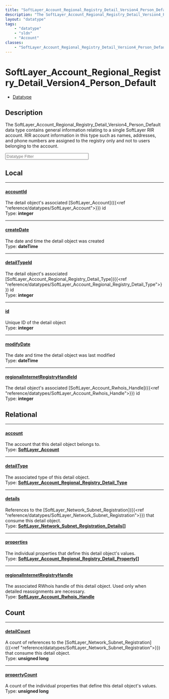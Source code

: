 ```yaml
---
title: "SoftLayer_Account_Regional_Registry_Detail_Version4_Person_Default"
description: "The SoftLayer_Account_Regional_Registry_Detail_Version4_Person_Default data type contains general information relating t... "
layout: "datatype"
tags:
    - "datatype"
    - "sldn"
    - "Account"
classes:
    - "SoftLayer_Account_Regional_Registry_Detail_Version4_Person_Default"
---
```


# SoftLayer_Account_Regional_Registry_Detail_Version4_Person_Default
<div id='service-datatype'>
    <ul id='sldn-reference-tabs'>
        <li id='datatype'> <a href='/reference/datatypes/SoftLayer_Account_Regional_Registry_Detail_Version4_Person_Default' >Datatype</a></li>
    </ul>
</div>

## Description 
The SoftLayer_Account_Regional_Registry_Detail_Version4_Person_Default data type contains general information relating to a single SoftLayer RIR account. RIR account information in this type such as names, addresses, and phone numbers are assigned to the registry only and not to users belonging to the account. 





<!-- Filer BEGIN -->
<div class="view-filters">
        <div class="clearfix">
            <div class="search-input-box">
                <input placeholder="Datatype Filter" onkeyup="titleSearch(inputId='prop-input', divId='properties', elementClass='prop-row')" 
                    type="text" id="prop-input" value="" size="30" maxlength="128" class="form-text">
            </div>
        </div>
</div>
<!-- Filer END -->

<div id="properties" class="content">
<div id="localProperties" class="prop-content" >

## Local
<div class="prop-row">

-----
[accountId]: #accountid
#### [accountId]
The detail object's associated [SoftLayer_Account]({{<ref "reference/datatypes/SoftLayer_Account">}}) id   
<span class="type-label">Type: </span>**integer**


</div>
<div class="prop-row">

-----
[createDate]: #createdate
#### [createDate]
The date and time the detail object was created   
<span class="type-label">Type: </span>**dateTime**


</div>
<div class="prop-row">

-----
[detailTypeId]: #detailtypeid
#### [detailTypeId]
The detail object's associated [SoftLayer_Account_Regional_Registry_Detail_Type]({{<ref "reference/datatypes/SoftLayer_Account_Regional_Registry_Detail_Type">}}) id   
<span class="type-label">Type: </span>**integer**


</div>
<div class="prop-row">

-----
[id]: #id
#### [id]
Unique ID of the detail object   
<span class="type-label">Type: </span>**integer**


</div>
<div class="prop-row">

-----
[modifyDate]: #modifydate
#### [modifyDate]
The date and time the detail object was last modified   
<span class="type-label">Type: </span>**dateTime**


</div>
<div class="prop-row">

-----
[regionalInternetRegistryHandleId]: #regionalinternetregistryhandleid
#### [regionalInternetRegistryHandleId]
The detail object's associated [SoftLayer_Account_Rwhois_Handle]({{<ref "reference/datatypes/SoftLayer_Account_Rwhois_Handle">}}) id   
<span class="type-label">Type: </span>**integer**


</div>
</div>
<!-- LOCAL PROPERTY END -->

<div id="relationalProperties"  class="prop-content" >

## Relational
<div class="prop-row">

-----
[account]: #account
#### [account]
The account that this detail object belongs to.  
<span class="type-label">Type: </span>**<a href='/reference/datatypes/SoftLayer_Account'>SoftLayer_Account </a>**


</div>
<div class="prop-row">

-----
[detailType]: #detailtype
#### [detailType]
The associated type of this detail object.  
<span class="type-label">Type: </span>**<a href='/reference/datatypes/SoftLayer_Account_Regional_Registry_Detail_Type'>SoftLayer_Account_Regional_Registry_Detail_Type </a>**


</div>
<div class="prop-row">

-----
[details]: #details
#### [details]
References to the [SoftLayer_Network_Subnet_Registration]({{<ref "reference/datatypes/SoftLayer_Network_Subnet_Registration">}}) that consume this detail object.  
<span class="type-label">Type: </span>**<a href='/reference/datatypes/SoftLayer_Network_Subnet_Registration_Details'>SoftLayer_Network_Subnet_Registration_Details[] </a>**


</div>
<div class="prop-row">

-----
[properties]: #properties
#### [properties]
The individual properties that define this detail object's values.  
<span class="type-label">Type: </span>**<a href='/reference/datatypes/SoftLayer_Account_Regional_Registry_Detail_Property'>SoftLayer_Account_Regional_Registry_Detail_Property[] </a>**


</div>
<div class="prop-row">

-----
[regionalInternetRegistryHandle]: #regionalinternetregistryhandle
#### [regionalInternetRegistryHandle]
The associated RWhois handle of this detail object. Used only when detailed reassignments are necessary.  
<span class="type-label">Type: </span>**<a href='/reference/datatypes/SoftLayer_Account_Rwhois_Handle'>SoftLayer_Account_Rwhois_Handle </a>**


</div>

## Count
<div class="prop-row">

-----
[detailCount]: #detailcount
#### [detailCount]
A count of references to the [SoftLayer_Network_Subnet_Registration]({{<ref "reference/datatypes/SoftLayer_Network_Subnet_Registration">}}) that consume this detail object.   
<span class="type-label">Type: </span>**unsigned long**


</div>
<div class="prop-row">

-----
[propertyCount]: #propertycount
#### [propertyCount]
A count of the individual properties that define this detail object's values.   
<span class="type-label">Type: </span>**unsigned long**


</div>
</div>


